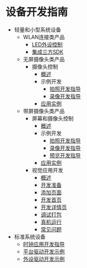 # 设备开发指南

- 轻量和小型系统设备
  - WLAN连接类产品
    - [LED外设控制](device-wlan-led-control.md)
    - [集成三方SDK](device-wlan-sdk.md)
  - 无屏摄像头类产品
    - 摄像头控制
      - [概述](device-iotcamera-control-overview.md)
      - 示例开发
        - [拍照开发指导](device-iotcamera-control-demo-photodevguide.md)
        - [录像开发指导](device-iotcamera-control-demo-videodevguide.md)
      - [应用实例](device-iotcamera-control-example.md)
  - 带屏摄像头类产品
    - 屏幕和摄像头控制
      - [概述](device-camera-control-overview.md)
      - 示例开发
        - [拍照开发指导](device-camera-control-demo-photoguide.md)
        - [录像开发指导](device-camera-control-demo-videoguide.md)
        - [预览开发指导](device-camera-control-demo-previewguide.md)
      - [应用实例](device-camera-control-example.md)
    - 视觉应用开发
      - [概述](device-camera-visual-overview.md)
      - [开发准备](device-camera-visual-prepare.md)
      - [添加页面](device-camera-visual-addpage.md)
      - [开发首页](device-camera-visual-firstpage.md)
      - [开发详情页](device-camera-visual-details.md)
      - [调试打包](device-camera-visual-debug.md)
      - [真机运行](device-camera-visual-run.md)
      - [常见问题](device-camera-visual-faqs.md)
- 标准系统设备
  - [时钟应用开发指导](device-clock-guide.md)
  - [平台驱动开发示例](device-driver-demo.md)
  - [外设驱动开发示例](device-outerdriver-demo.md)